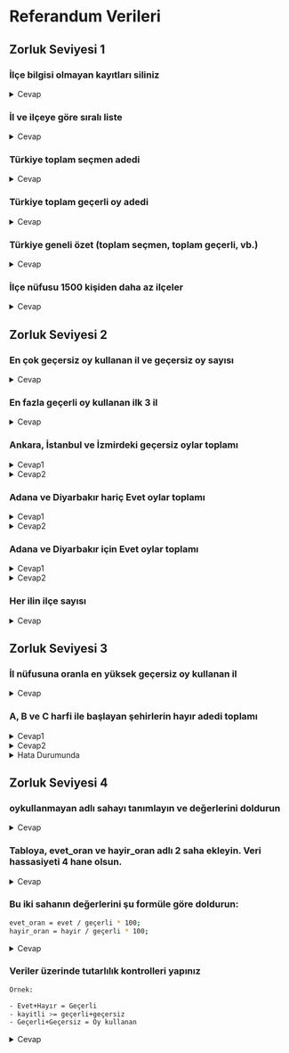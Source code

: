 # Referandum Verileri

## Zorluk Seviyesi 1

### İlçe bilgisi olmayan kayıtları siliniz

<details>
  <summary>Cevap</summary>

```SQL
DELETE FROM referandum WHERE ilce='';
```

</details>

### İl ve ilçeye göre sıralı liste

<details>
  <summary>Cevap</summary>

```SQL
SELECT il, ilce FROM referandum ORDER BY il, ilce;
```

</details>

### Türkiye toplam seçmen adedi

<details>
  <summary>Cevap</summary>

```SQL
SELECT SUM(kayitli) FROM referandum;
```

</details>

### Türkiye toplam geçerli oy adedi

<details>
  <summary>Cevap</summary>

```SQL
SELECT SUM(gecerli) AS 'GEÇERLİ OY' FROM referandum;
```

</details>

### Türkiye geneli özet (toplam seçmen, toplam geçerli, vb.)

<details>
  <summary>Cevap</summary>

```SQL
SELECT
    SUM(kayitli) AS 'Kayıtlı Seçmen Sayısı',
    SUM(oykullanan) AS 'Oy Kullanan Seçmen Sayısı',
    SUM(gecerli) AS 'Geçerli Oy Sayısı',
    SUM(gecersiz) AS 'Geçersiz Oy Sayısı',
    SUM(evet) AS 'Evet Sayısı',
    SUM(hayir) AS 'Hayır Sayısı'
FROM referandum;
```

</details>

### İlçe nüfusu 1500 kişiden daha az ilçeler

<details>
  <summary>Cevap</summary>

```SQL
SELECT * FROM referandum WHERE kayitli < 1500;
```

</details>

## Zorluk Seviyesi 2

### En çok geçersiz oy kullanan il ve geçersiz oy sayısı

<details>
  <summary>Cevap</summary>

```SQL
SELECT il, SUM(gecersiz) AS 'Geçersiz Oy Sayısı' FROM referandum
GROUP BY il
ORDER BY 2 DESC
LIMIT 1;
```

</details>

### En fazla geçerli oy kullanan ilk 3 il

<details>
  <summary>Cevap</summary>

```SQL
SELECT il, SUM(gecerli) AS 'Geçerli Oy Sayısı' FROM referandum
GROUP BY il
ORDER BY 2 DESC
LIMIT 3;
```

</details>

### Ankara, İstanbul ve İzmirdeki geçersiz oylar toplamı

<details>
  <summary>Cevap1</summary>

```SQL
SELECT SUM(gecersiz) FROM referandum
WHERE il='Ankara' OR il='İstanbul' OR il='İzmir';
```

</details>

<details>
  <summary>Cevap2</summary>

```SQL
SELECT SUM(gecersiz) FROM referandum
WHERE il IN ('Ankara', 'İstanbul', 'İzmir');
```

</details>

### Adana ve Diyarbakır hariç Evet oylar toplamı

<details>
  <summary>Cevap1</summary>

```SQL
SELECT SUM(evet) FROM referandum
WHERE il NOT IN ('Diyarbakır', 'Adana');
```

</details>

<details>
  <summary>Cevap2</summary>

```SQL
SELECT SUM(evet) FROM referandum
WHERE il != "Diyarbakır" AND il != "Adana";
```

</details>

### Adana ve Diyarbakır için Evet oylar toplamı

<details>
  <summary>Cevap1</summary>

```SQL
SELECT SUM(evet) FROM referandum
WHERE il IN ("Diyarbakır", "Adana");;
```

</details>

<details>
  <summary>Cevap2</summary>

```SQL
SELECT SUM(evet) FROM referandum
WHERE il = "Diyarbakır" OR il = "Adana";
```

</details>

### Her ilin ilçe sayısı

<details>
  <summary>Cevap</summary>

```SQL
SELECT il AS "İL" , count(1) AS "İLÇE ADEDİ" FROM referandum GROUP BY il;
```

</details>

## Zorluk Seviyesi 3

### İl nüfusuna oranla en yüksek geçersiz oy kullanan il

<details>
  <summary>Cevap</summary>

```SQL
SELECT il, SUM(gecersiz)/SUM(kayitli) AS 'Geçersiz Oy Oranı' FROM referandum
GROUP BY il
ORDER BY 2 DESC
LIMIT 1;
```

</details>

### A, B ve C harfi ile başlayan şehirlerin hayır adedi toplamı

<details>
  <summary>Cevap1</summary>

```SQL
SELECT il, SUM(hayir) AS 'Hayır Adedi' FROM referandum
WHERE il LIKE 'A%'
OR il LIKE 'B%'
OR il LIKE 'C%';
```

</details>

<details>
  <summary>Cevap2</summary>

```SQL
SELECT il, SUM(hayir) AS 'Hayır Adedi' FROM referandum
WHERE LEFT(il,1) IN ('A', 'B', 'C');
```

</details>

<details>
  <summary>Hata Durumunda</summary>

####  Hata Mesajı
Error in query (1140): In aggregated query without GROUP BY...

---

####  Çözüm: `ONLY_FULL_GROUP_BY` Modunu Kapatma

 Bu hata genellikle **MySQL’in `ONLY_FULL_GROUP_BY`** modundan kaynaklanır.  
Laragon üzerinden aşağıdaki adımları takip ederek çözebilirsiniz:

1. Sağ altta Laragon ikonuna  **sağ tıkla**  
2. **MySQL → my.ini** dosyasını aç  
3. `[mysqld]` bölümüne şu satırı ekle:  

   ```ini
   sql_mode=""
4. Dosyayı  **kaydet**  
5. Laragon’u yeniden başlat


</details> 

## Zorluk Seviyesi 4

### oykullanmayan adlı sahayı tanımlayın ve değerlerini doldurun

<details>
  <summary>Cevap</summary>

```SQL
ALTER TABLE referandum
ADD oykullanmayan decimal(7,4) NOT NULL;

UPDATE referandum SET oykullanmayan = kayitli - oykullanan;
```

</details>

### Tabloya, evet_oran ve hayir_oran adlı 2 saha ekleyin. Veri hassasiyeti 4 hane olsun.

<details>
  <summary>Cevap</summary>

```SQL
ALTER TABLE referandum
ADD evet_oran decimal(6,2) NOT NULL,
ADD hayir_oran decimal(6,2) NOT NULL AFTER evet_oran;
```

</details>

### Bu iki sahanın değerlerini şu formüle göre doldurun:

```BASH
evet_oran = evet / geçerli * 100;
hayir_oran = hayir / geçerli * 100;
```

<details>
  <summary>Cevap</summary>

```SQL
UPDATE referandum SET evet_oran = (evet/gecerli)*100;
UPDATE referandum SET hayir_oran = (hayir/gecerli)*100;
```

</details>

### Veriler üzerinde tutarlılık kontrolleri yapınız

```BASH
Örnek:

- Evet+Hayır = Geçerli
- kayitli >= geçerli+geçersiz
- Geçerli+Geçersiz = Oy kullanan
```

<details>
  <summary>Cevap</summary>

```SQL
SELECT * FROM referandum WHERE evet+hayir-gecerli <> 0;
SELECT * FROM referandum WHERE gecerli+gecersiz < kayitli;
SELECT * FROM referandum WHERE gecerli+gecersiz-oykullanan != 0;
```

</details>
